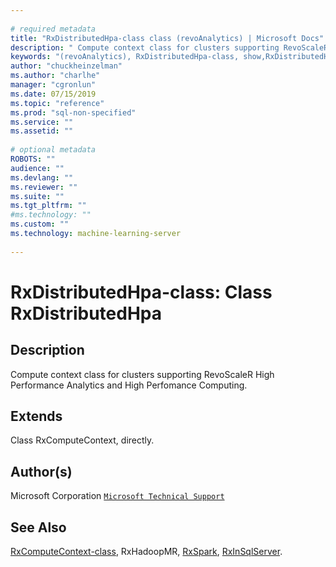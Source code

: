 ```yaml
--- 
 
# required metadata 
title: "RxDistributedHpa-class class (revoAnalytics) | Microsoft Docs" 
description: " Compute context class for clusters supporting RevoScaleR High Performance Analytics and High Perfomance Computing. " 
keywords: "(revoAnalytics), RxDistributedHpa-class, show,RxDistributedHpa-method, classes" 
author: "chuckheinzelman"
ms.author: "charlhe" 
manager: "cgronlun" 
ms.date: 07/15/2019 
ms.topic: "reference" 
ms.prod: "sql-non-specified"
ms.service: "" 
ms.assetid: "" 
 
# optional metadata 
ROBOTS: "" 
audience: "" 
ms.devlang: "" 
ms.reviewer: "" 
ms.suite: "" 
ms.tgt_pltfrm: "" 
#ms.technology: "" 
ms.custom: "" 
ms.technology: machine-learning-server
 
--- 
```

 
 
 
 
 # RxDistributedHpa-class: Class RxDistributedHpa 
 ## Description
 
Compute context class for clusters supporting RevoScaleR High Performance Analytics and High Perfomance Computing.
 
 
 ## Extends 

 
Class RxComputeContext, directly.
 
 ## Author(s)
 Microsoft Corporation [`Microsoft Technical Support`](https://go.microsoft.com/fwlink/?LinkID=698556&clcid=0x409)
 
 
 ## See Also
 
[RxComputeContext-class](RxComputeContext-class.md),
RxHadoopMR,
[RxSpark](RxSpark.md),
[RxInSqlServer](RxInSqlServer.md).
   
 
